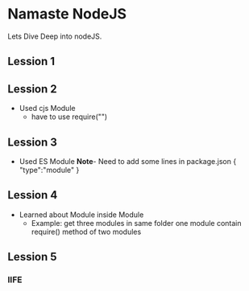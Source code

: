 # Namaste NodeJS
Lets Dive Deep into nodeJS.

## Lession 1

## Lession 2
- Used cjs Module
    - have to use require("")

## Lession 3
- Used ES Module
**Note**- Need to add some lines in package.json
{
    "type":"module"
}

## Lession 4
- Learned about Module inside Module
    - Example:
        get three modules in same folder
        one module contain require() method of two modules
         
## Lession 5

### IIFE

